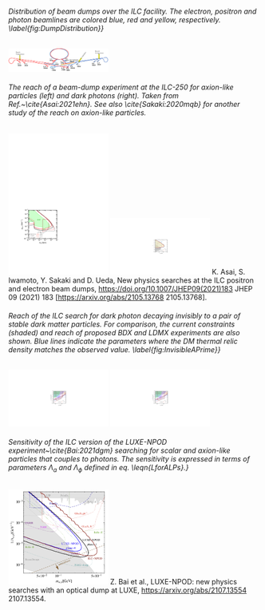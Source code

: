 
 
###### Distribution of beam dumps over the ILC facility. The electron, positron and photon beamlines are colored blue, red and yellow, respectively. \label{fig:DumpDistribution}}
[<img src="figures/BeamDumpDistribution-2.png" width="200" />](figures/BeamDumpDistribution-2.png) 



 
###### The reach of a beam-dump experiment at the ILC-250 for axion-like particles (left) and dark photons (right). Taken from Ref.~\cite{Asai:2021ehn}. See also \cite{Sakaki:2020mqb} for another study of the reach on axion-like particles.
[<img src="figures/ALPs_ILC.png" width="200" />](figures/ALPs_ILC.pdf) 
[<img src="figures/dark_ele.png" width="200" />](figures/dark_ele.pdf) 
K. Asai, S. Iwamoto, Y. Sakaki and D. Ueda, New physics searches at the ILC positron and electron beam dumps, https://doi.org/10.1007/JHEP09(2021)183 JHEP   09 (2021) 183 [https://arxiv.org/abs/2105.13768  2105.13768].  



 
###### Reach of the ILC search for dark photon decaying invisibly to a pair of stable dark matter particles. For comparison, the current constraints (shaded) and reach of proposed BDX and LDMX experiments are also shown. Blue lines indicate the parameters where the DM thermal relic density matches the observed value. \label{fig:InvisibleAPrime}}
[<img src="figures/ele_ele_1_daiki.png" width="200" />](figures/ele_ele_1_daiki.pdf) 
[<img src="figures/pos_ele_1_daiki.png" width="200" />](figures/pos_ele_1_daiki.pdf) 



 
###### Sensitivity of the ILC version of the LUXE-NPOD experiment~\cite{Bai:2021dgm} searching for scalar and axion-like particles that couples to photons.  The sensitivity is expressed in terms of parameters $\Lambda_a$ and $\Lambda_\phi$ defined in eq. \leqn{LforALPs}.}
[<img src="figures/LUXILC.png" width="200" />](figures/LUXILC.png) 
Z. Bai et al., LUXE-NPOD: new physics searches with an optical dump at LUXE,  https://arxiv.org/abs/2107.13554  2107.13554.  


